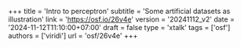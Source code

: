 +++
title = 'Intro to perceptron'
subtitle = 'Some artificial datasets as illustration'
link = 'https://osf.io/26v4e'
version = '20241112_v2'
date = '2024-11-12T11:10:00+07:00'
draft = false
type = 'xtalk'
tags = ['osf']
authors = ['viridi']
url = 'osf/26v4e'
+++
<!--more-->

